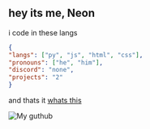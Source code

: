 ## hey its me, Neon
i code in these langs
```json
{
"langs": ["py", "js", "html", "css"],
"pronouns": ["he", "him"],
"discord": "none",
"projects": "2" 
}
```
and thats it [whats this](https://discord.com/@me)

![My guthub](https://github-readme-stats.vercel.app/api/?username=officialdamehamz&count_private=true&theme=tokyonight&showicons=true)
